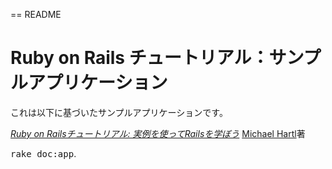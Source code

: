 == README

# Ruby on Rails チュートリアル：サンプルアプリケーション

これは以下に基づいたサンプルアプリケーションです。

[*Ruby on Railsチュートリアル:
実例を使ってRailsを学ぼう*](http://railstutorial.jp/)
[Michael Hartl](http://www.michaelhartl.com/)著

<tt>rake doc:app</tt>.
